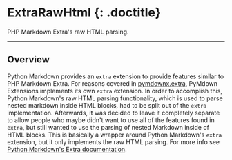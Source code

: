 # ExtraRawHtml {: .doctitle}
PHP Markdown Extra's raw HTML parsing.

---

## Overview
Python Markdown provides an `extra` extension to provide features similar to PHP Markdown Extra.  For reasons covered in [pymdownx.extra](./extra.md), PyMdown Extensions implements its own `extra` extension.  In order to accomplish this, Python Markdown's raw HTML parsing functionality, which is used to parse nested markdown inside HTML blocks, had to be split out of the `extra` implementation.  Afterwards, it was decided to leave it completely separate to allow people who maybe didn't want to use all of the features found in `extra`, but still wanted to use the parsing of nested Markdown inside of HTML blocks.  This is basically a wrapper around Python Markdown's `extra` extension, but it only implements the raw HTML parsing.  For more info see [Python Markdown's Extra documentation](https://pythonhosted.org/Markdown/extensions/extra.html#nested-markdown-inside-html-blocks).
